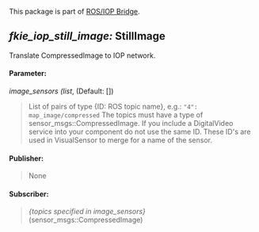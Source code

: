 This package is part of [ROS/IOP Bridge](https://github.com/fkie/iop_core/blob/master/README.md).


## _fkie_iop_still_image:_ StillImage

Translate CompressedImage to IOP network. 

#### Parameter:

_image_sensors (list_, (Default: [])

> List of pairs of type {ID: ROS topic name}, e.g.: ```"4": map_image/compressed``` The topics must have a type of sensor_msgs::CompressedImage. If you include a DigitalVideo service into your component do not use the same ID. These ID's are used in VisualSensor to merge for a name of the sensor.

#### Publisher:

> None

#### Subscriber:

> _{topics specified in image_sensors}_ (sensor_msgs::CompressedImage)
